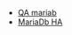 

- [QA mariab](https://www.percona.com/blog/2015/03/17/free-mysql-qa-and-bash-linux-training-series/)
- [MariaDb HA](https://www.slideshare.net/bytebot/best-practices-for-mysqlmariadb-serverpercona-server-high-availability)
